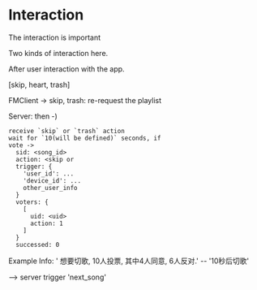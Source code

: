 # Interaction

The interaction is important

Two kinds of interaction here.


After user interaction with the app.

[skip, heart, trash]

  FMClient ->
    skip, trash: re-request the playlist

  Server:
    then -)

    receive `skip` or `trash` action
    wait for `10(will be defined)` seconds, if
    vote ->
      sid: <song_id>
      action: <skip or 
      trigger: {
        'user_id': ...
        'device_id': ...
        other_user_info
      }
      voters: {
        [
          uid: <uid>
          action: 1
        ]
      }
      successed: 0

  Example Info:
    '<username> 想要切歌, 10人投票, 其中4人同意, 6人反对.'
    -- '10秒后切歌'

  --> server trigger 'next_song'


